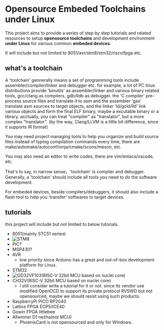 # Opensource Embeded Toolchains under Linux

This project aims to provide a series of step by step tutorials and related resources to setup **opensource toolchains** and development environment **under Linux** for various common **embeded devices**. 

It will include but not limited to 8051/avr/stm8/stm32/riscv/fpga etc.

## what's a toolchain
A 'toolchain' gennerally means a set of programming tools include assembler/compiler/linker and debugger etc. for example, a lot of PC linux distributions provide 'binutils' as assembler/linker and various binary related tools, gcc/clang as compilers, gdb/lldb as debugger. the 'C compiler' pre-process source files and translate it to asm and the assembler 'gas' translate asm sources to target objects, and the linker 'ld/gold/lld' link various objects and form the final ELF binary, maybe a excutable binary or a library. acctually, you can treat "compiler" as "translator", but a more complex "translator". (by the way, Clang/LLVM is a little bit difference, since it supports IR format)

You may need project managing tools to help you organize and build source files instead of typing compilation commands every time, there are make/automake/autoconf/ninja/cmake/scons/meson, etc.

You may also need an editor to write codes, there are vim/emacs/vscode, etc.

That's to say, in narrow sense，'toolchain' is compiler and debugger. Generally, a 'toolchain' should include all tools you need to do the software development. 

For embeded devices, beside compilers/debuggers, it should also include a flash tool to help you 'transfer' softwares to target devices.

## tutorials

this project will include but not limited to below tutorials.
- 8051(mainly STC51 series)
- ![STM8](https://github.com/cjacker/opensource-toolchain-stm8)
- PIC?
- MSP430?
- AVR
  - low priority since Arduino has a great and out-of-box development platform for Linux.
- STM32
- ![GD32VF103(RISC-V 32bit MCU based on nuclei core)](https://github.com/cjacker/opensource-toolchain-gd32vf103)
- CH32V(RISC-V 32bit MCU based on nuclei core)
  - I still consider write a tutorial for it or not. since its vendor use modified OpenOCD to support its private protocol RVSWD but not opensourced, maybe we should resist using such products.
- RaspberryPi PICO RP2040
- Lattice FPGA ECP5/ICE40
- Gowin FPGA littlebee
- Allwinner D1 nezha(not MCU)
  - PhoenixCard is not opensourced and only for Windows.
